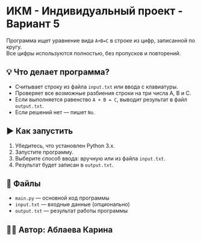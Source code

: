 # ИКМ - Индивидуальный проект - Вариант 5

Программа ищет уравнение вида `A+B=C` в строке из цифр, записанной по кругу.  
Все цифры используются полностью, без пропусков и повторений.

## 💡 Что делает программа?

- Считывает строку из файла `input.txt` или ввода с клавиатуры.
- Проверяет все возможные разбиения строки на три числа A, B и C.
- Если выполняется равенство `A + B = C`, выводит результат в файл `output.txt`.
- Если решений нет — пишет `No`.

## ▶️ Как запустить

1. Убедитесь, что установлен Python 3.x.
2. Запустите программу.
3. Выберите способ ввода: вручную или из файла `input.txt`.
4. Результат будет записан в `output.txt`.

## 📁 Файлы

- `main.py` — основной код программы
- `input.txt` — входные данные (опционально)
- `output.txt` — результат работы программы

## 🧑‍💻 Автор: Аблаева Карина
